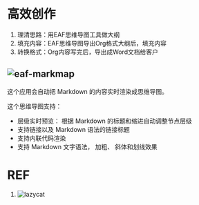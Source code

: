 # 高效创作

1. 理清思路：用EAF思维导图工具做大纲
2. 填充内容：EAF思维导图导出Org格式大纲后，填充内容
3. 转换格式：Org内容写完后，导出成Word文档给客户

## ![eaf-markmap](https://github.com/emacs-eaf/eaf-markmap)

这个应用会自动把 Markdown 的内容实时渲染成思维导图。

这个思维导图支持：
- 层级实时预览： 根据 Markdown 的标题和缩进自动调整节点层级
- 支持链接以及 Markdown 语法的链接标题
- 支持内联代码渲染
- 支持 Markdown 文字语法， 加粗、 斜体和划线效果



# REF
1. ![lazycat](https://manateelazycat.github.io/2020/04/01/org-to-docx/)
